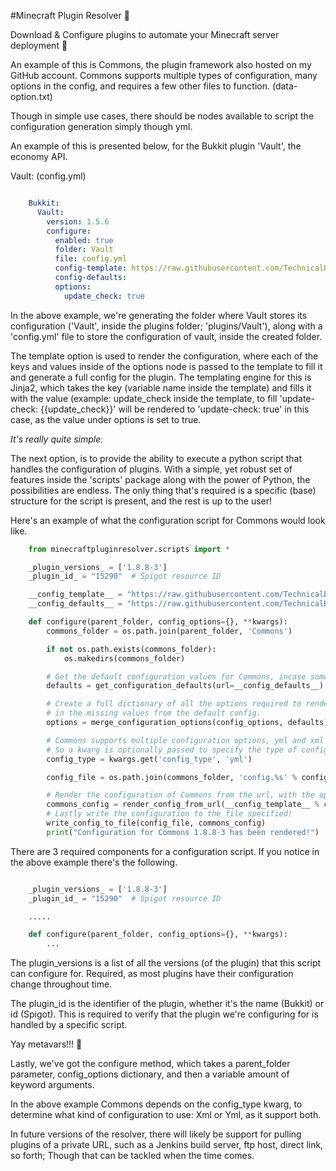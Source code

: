 #Minecraft Plugin Resolver 🧩

Download & Configure plugins to automate your Minecraft server deployment 🔧



An example of this is Commons, the plugin framework also hosted on my GitHub account.
Commons supports multiple types of configuration, many options in the config, and
requires a few other files to function. (data-option.txt)

Though in simple use cases, there should be nodes available to script the configuration
generation simply though yml.

An example of this is presented below, for the Bukkit plugin 'Vault', the economy API.

   Vault: (config.yml)
```yaml

    Bukkit:
      Vault:
        version: 1.5.6
        configure:
          enabled: true
          folder: Vault
          file: config.yml
          config-template: https://raw.githubusercontent.com/TechnicalBro/minecraft-plugin-config-templates/master/Vault/config.yml
          config-defaults:
          options:
            update_check: true
```

In the above example, we're generating the folder where Vault stores its configuration
('Vault', inside the plugins folder; 'plugins/Vault'), along with a 'config.yml' file
to store the configuration of vault, inside the created folder.

The template option is used to render the configuration, where each of the keys and values inside
of the options node is passed to the template to fill it and generate a full config for the plugin.
The templating engine for this is Jinja2, which takes the key (variable name inside the template) and fills it
with the value (example: update_check inside the template, to fill 'update-check: {{update_check}}' will be
rendered to 'update-check: true' in this case, as the value under options is set to true.

_It's really quite simple._

The next option, is to provide the ability to execute a python script that handles the configuration
of plugins. With a simple, yet robust set of features inside the 'scripts' package along with the power
of Python, the possibilities are endless. The only thing that's required is a specific (base) structure
for the script is present, and the rest is up to the user!

Here's an example of what the configuration script for Commons would look like.

```python
    from minecraftpluginresolver.scripts import *

    _plugin_versions_ = ['1.8.8-3']
    _plugin_id_ = "15290"  # Spigot resource ID

    __config_template__ = "https://raw.githubusercontent.com/TechnicalBro/minecraft-plugin-config-templates/master/Commons/1.8.8-3/config.%s"
    __config_defaults__ = "https://raw.githubusercontent.com/TechnicalBro/minecraft-plugin-config-templates/feature-1-yaml-scripting-python-hooks/Commons/1.8.8-3/defaults.yml"

    def configure(parent_folder, config_options={}, **kwargs):
        commons_folder = os.path.join(parent_folder, 'Commons')

        if not os.path.exists(commons_folder):
            os.makedirs(commons_folder)

        # Get the default configuration values for Commons, incase some aren't present in the options.
        defaults = get_configuration_defaults(url=__config_defaults__)

        # Create a full dictionary of all the options required to render the template, merging
        # in the missing values from the default config.
        options = merge_configuration_options(config_options, defaults)

        # Commons supports multiple configuration options, yml and xml (likely more in the future)
        # So a kwarg is optionally passed to specify the type of configuration to render.
        config_type = kwargs.get('config_type', 'yml')

        config_file = os.path.join(commons_folder, 'config.%s' % config_type)

        # Render the configuration of Commons from the url, with the options (and defaults included)
        commons_config = render_config_from_url(__config_template__ % config_type, options)
        # Lastly write the configuration to the file specified!
        write_config_to_file(config_file, commons_config)
        print("Configuration for Commons 1.8.8-3 has been rendered!")
```

There are 3 required components for a configuration script. If you notice in the above example there's the following.

```python

    _plugin_versions_ = ['1.8.8-3']
    _plugin_id_ = "15290"  # Spigot resource ID

    .....

    def configure(parent_folder, config_options={}, **kwargs):
        ...
 ```

The plugin_versions is a list of all the versions (of the plugin) that this script can configure for.
Required, as most plugins have their configuration change throughout time.

The plugin_id is the identifier of the plugin, whether it's the name (Bukkit) or id (Spigot). This is required
to verify that the plugin we're configuring for is handled by a specific script.

Yay metavars!!! 🧪

Lastly, we've got the configure method, which takes a parent_folder parameter, config_options dictionary, and then
a variable amount of keyword arguments.

In the above example Commons depends on the config_type kwarg, to determine what kind of configuration to use:
Xml or Yml, as it support both.

In future versions of the resolver, there will likely be support for pulling plugins of a private URL, such as
a Jenkins build server, ftp host, direct link, so forth; Though that can be tackled when the time comes.
